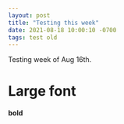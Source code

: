 ```yaml
---
layout: post
title: "Testing this week"
date: 2021-08-18 10:00:10 -0700
tags: test old
---
```

Testing week of Aug 16th. 

# Large font

**bold**